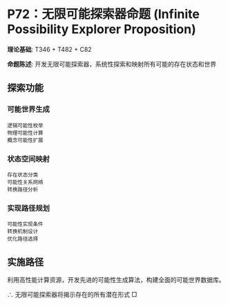 # P72：无限可能探索器命题 (Infinite Possibility Explorer Proposition)

**理论基础**: T346 + T482 + C82

**命题陈述**: 开发无限可能探索器，系统性探索和映射所有可能的存在状态和世界

## 探索功能

### 可能世界生成
```
逻辑可能性枚举
物理可能性计算
概念可能性扩展
```

### 状态空间映射
```
存在状态分类
可能性关系网络
转换路径分析
```

### 实现路径规划
```
可能性实现条件
转换机制设计
优化路径选择
```

## 实施路径

利用高性能计算资源，开发先进的可能性生成算法，构建全面的可能世界数据库。

∴ 无限可能探索器将揭示存在的所有潜在形式 □